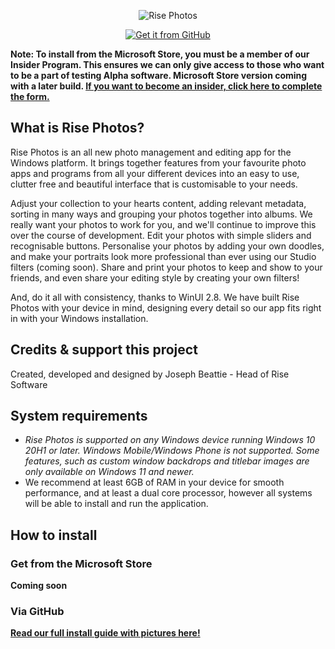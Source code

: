 <p align="center">
  <img src="https://user-images.githubusercontent.com/74561130/206789556-b8718a15-b312-48d5-a8c1-de3e56ff54fd.png" alt='Rise Photos' />
  <div class="row" align="center">
  <a href='https://github.com/Rise-Software/Rise-Photos/releases/download/Alpha_0.0.1.1/RiseSoftware.Photos_Alpha1_0.0.1.1.msixbundle'><img src='https://user-images.githubusercontent.com/74561130/206799459-bc628e57-b7b0-4ba2-90a1-5ed7f04f79fd.png' alt='Get it from GitHub' /></a>
</div>
</p>

**Note: To install from the Microsoft Store, you must be a member of our Insider Program. This ensures we can only give access to those who want to be a part of testing Alpha software. Microsoft Store version coming with a later build. [If you want to become an insider, click here to complete the form.](http://www.bit.ly/risesoftinsider)**

## What is Rise Photos?
Rise Photos is an all new photo management and editing app for the Windows platform. It brings together features from your favourite photo apps and programs from all your different devices into an easy to use, clutter free and beautiful interface that is customisable to your needs. 

Adjust your collection to your hearts content, adding relevant metadata, sorting in many ways and grouping your photos together into albums. We really want your photos to work for you, and we'll continue to improve this over the course of development. Edit your photos with simple sliders and recognisable buttons. Personalise your photos by adding your own doodles, and make your portraits look more professional than ever using our Studio filters (coming soon). Share and print your photos to keep and show to your friends, and even share your editing style by creating your own filters!

And, do it all with consistency, thanks to WinUI 2.8. We have built Rise Photos with your device in mind, designing every detail so our app fits right in with your Windows installation.

## Credits & support this project
Created, developed and designed by Joseph Beattie - Head of Rise Software

## System requirements
- *Rise Photos is supported on any Windows device running Windows 10 20H1 or later. Windows Mobile/Windows Phone is not supported. Some features, such as custom window backdrops and titlebar images are only available on Windows 11 and newer.*
- We recommend at least 6GB of RAM in your device for smooth performance, and at least a dual core processor, however all systems will be able to install and run the application. 

<h2>How to install</h2>
<h3>Get from the Microsoft Store</h3>

**Coming soon**

<h3>Via GitHub</h3>

**[Read our full install guide with pictures here!](https://github.com/Rise-Software/Rise-Photos/blob/main/INSTALL.md)**
